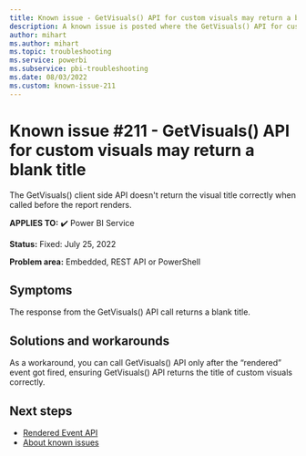```yaml
---
title: Known issue - GetVisuals() API for custom visuals may return a blank title
description: A known issue is posted where the GetVisuals() API for custom visuals may return a blank title
author: mihart
ms.author: mihart
ms.topic: troubleshooting  
ms.service: powerbi
ms.subservice: pbi-troubleshooting
ms.date: 08/03/2022
ms.custom: known-issue-211
---
```

# Known issue #211 - GetVisuals() API for custom visuals may return a blank title

The GetVisuals() client side API doesn't return the visual title correctly when called before the report renders.


**APPLIES TO:** ✔️ Power BI Service

**Status:** Fixed: July 25, 2022

**Problem area:** Embedded, REST API or PowerShell


## Symptoms

The response from the GetVisuals() API call returns a blank title.

## Solutions and workarounds

As a workaround, you can call GetVisuals() API only after the “rendered” event got fired, ensuring GetVisuals() API returns the title of custom visuals correctly.

## Next steps

- [Rendered Event API](/javascript/api/overview/powerbi/handle-events#rendered)
- [About known issues](power-bi-known-issues.md)
